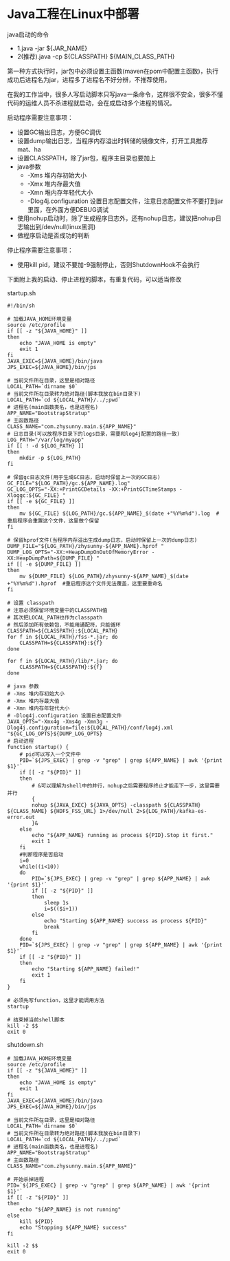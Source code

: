 # Java工程在Linux中部署

java启动的命令

* 1.java -jar ${JAR_NAME}
* 2(推荐).java -cp ${CLASSPATH} ${MAIN_CLASS_PATH}

第一种方式执行时，jar包中必须设置主函数(maven在pom中配置主函数)，执行成功后进程名为jar，进程多了进程名不好分辨，不推荐使用。

在我的工作当中，很多人写启动脚本只写java一条命令，这样很不安全，很多不懂代码的运维人员不杀进程就启动，会在成启动多个进程的情况。

启动程序需要注意事项：
* 设置GC输出日志，方便GC调优
* 设置dump输出日志，当程序内存溢出时转储的镜像文件，打开工具推荐mat、ha
* 设置CLASSPATH，除了jar包，程序主目录也要加上
* java参数
    * -Xms 堆内存初始大小
    * -Xmx 堆内存最大值
    * -Xmn 堆内存年轻代大小
    * -Dlog4j.configuration 设置日志配置文件，注意日志配置文件不要打到jar里面，在外面方便DEBUG调试
* 使用nohup启动时，除了生成程序日志外，还有nohup日志，建议把nohup日志输出到/dev/null(linux黑洞)
* 做程序启动是否成功的判断

停止程序需要注意事项：
* 使用kill pid，建议不要加-9强制停止，否则ShutdownHook不会执行

下面附上我的启动、停止进程的脚本，有重复代码，可以适当修改

startup.sh

```
#!/bin/sh

# 加载JAVA_HOME环境变量
source /etc/profile
if [[ -z "${JAVA_HOME}" ]]
then
    echo "JAVA_HOME is empty"
    exit 1
fi
JAVA_EXEC=${JAVA_HOME}/bin/java
JPS_EXEC=${JAVA_HOME}/bin/jps

# 当前文件所在目录，这里是相对路径
LOCAL_PATH=`dirname $0`
# 当前文件所在目录转为绝对路径(脚本我放在bin目录下)
LOCAL_PATH=`cd ${LOCAL_PATH}/../;pwd`
# 进程名(main函数类名，也是进程名)
APP_NAME="BootstrapStratup"
# 主函数路径
CLASS_NAME="com.zhysunny.main.${APP_NAME}"
# 日志目录(可以放程序目录下的logs目录，需要和log4j配置的路径一致)
LOG_PATH="/var/log/myapp"
if [[ ! -d ${LOG_PATH} ]]
then
    mkdir -p ${LOG_PATH}
fi

# 保留gc日志文件(用于生成GC日志，启动时保留上一次的GC日志)
GC_FILE="${LOG_PATH}/gc.${APP_NAME}.log"
GC_LOG_OPTS="-XX:+PrintGCDetails -XX:+PrintGCTimeStamps -Xloggc:${GC_FILE} "
if [[ -e ${GC_FILE} ]]
then
    mv ${GC_FILE} ${LOG_PATH}/gc.${APP_NAME}_$(date +"%Y%m%d").log  #重启程序会重置这个文件，这里做个保留
fi

# 保留hprof文件(当程序内存溢出生成dump日志，启动时保留上一次的dump日志)
DUMP_FILE="${LOG_PATH}/zhysunny-${APP_NAME}.hprof "
DUMP_LOG_OPTS="-XX:+HeapDumpOnOutOfMemoryError -XX:HeapDumpPath=${DUMP_FILE} "
if [[ -e ${DUMP_FILE} ]]
then
    mv ${DUMP_FILE} ${LOG_PATH}/zhysunny-${APP_NAME}_$(date +"%Y%m%d").hprof  #重启程序这个文件无法覆盖，这里要重命名
fi

# 设置 classpath
# 注意必须保留环境变量中的CLASSPATH值
# 其次把LOCAL_PATH也作为classpath
# 然后添加所有依赖包，不能用通配符，只能循环
CLASSPATH=${CLASSPATH}:${LOCAL_PATH}
for f in ${LOCAL_PATH}/fss-*.jar; do
    CLASSPATH=${CLASSPATH}:${f}
done

for f in ${LOCAL_PATH}/lib/*.jar; do
    CLASSPATH=${CLASSPATH}:${f}
done

# java 参数
# -Xms 堆内存初始大小
# -Xmx 堆内存最大值
# -Xmn 堆内存年轻代大小
# -Dlog4j.configuration 设置日志配置文件
JAVA_OPTS="-Xmx4g -Xms4g -Xmn3g -Dlog4j.configuration=file:${LOCAL_PATH}/conf/log4j.xml "${GC_LOG_OPTS}${DUMP_LOG_OPTS}
# 启动进程
function startup() {
    # pid可以写入一个文件中
    PID=`${JPS_EXEC} | grep -v "grep" | grep ${APP_NAME} | awk '{print $1}'`
    if [[ -z "${PID}" ]]
    then
        # &可以理解为shell中的并行，nohup之后需要程序终止才能走下一步，这里需要并行
        {
        nohup ${JAVA_EXEC} ${JAVA_OPTS} -classpath ${CLASSPATH} ${CLASS_NAME} ${HDFS_FSS_URL} 1>/dev/null 2>${LOG_PATH}/kafka-es-error.out
        }&
    else
        echo "${APP_NAME} running as process ${PID}.Stop it first."
        exit 1
    fi
    #判断程序是否启动
    i=0
    while((i<10))
    do
        PID=`${JPS_EXEC} | grep -v "grep" | grep ${APP_NAME} | awk '{print $1}'`
        if [[ -z "${PID}" ]]
        then
            sleep 1s
            i=$(($i+1))
        else
            echo "Starting ${APP_NAME} success as process ${PID}"
            break
        fi
    done
    PID=`${JPS_EXEC} | grep -v "grep" | grep ${APP_NAME} | awk '{print $1}'`
    if [[ -z "${PID}" ]]
    then
        echo "Starting ${APP_NAME} failed!"
        exit 1
    fi
}

# 必须先写function，这里才能调用方法
startup

# 结束掉当前shell脚本
kill -2 $$
exit 0
```

shutdown.sh

```
# 加载JAVA_HOME环境变量
source /etc/profile
if [[ -z "${JAVA_HOME}" ]]
then
    echo "JAVA_HOME is empty"
    exit 1
fi
JAVA_EXEC=${JAVA_HOME}/bin/java
JPS_EXEC=${JAVA_HOME}/bin/jps

# 当前文件所在目录，这里是相对路径
LOCAL_PATH=`dirname $0`
# 当前文件所在目录转为绝对路径(脚本我放在bin目录下)
LOCAL_PATH=`cd ${LOCAL_PATH}/../;pwd`
# 进程名(main函数类名，也是进程名)
APP_NAME="BootstrapStratup"
# 主函数路径
CLASS_NAME="com.zhysunny.main.${APP_NAME}"

# 开始杀掉进程
PID=`${JPS_EXEC} | grep -v "grep" | grep ${APP_NAME} | awk '{print $1}'`
if [[ -z "${PID}" ]]
then
    echo "${APP_NAME} is not running"
else
    kill ${PID}
    echo "Stopping ${APP_NAME} success"
fi

kill -2 $$
exit 0
```
